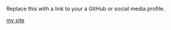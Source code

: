 Replace this with a link to your a GitHub or social media profile.

[my site](https://willardiv.github.io/)
